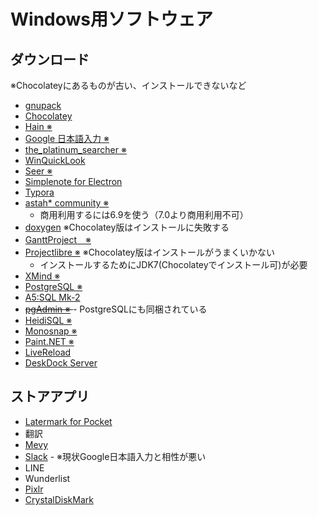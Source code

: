 Windows用ソフトウェア
=====================

ダウンロード
------------

※Chocolateyにあるものが古い、インストールできないなど

* [gnupack](http://gnupack.osdn.jp/docs/UsersGuide.html)
* [Chocolatey](https://chocolatey.org/)
* [Hain ※](https://github.com/appetizermonster/hain)
* [Google 日本語入力 ※](https://www.google.co.jp/ime/)
* [the_platinum_searcher ※](https://github.com/monochromegane/the_platinum_searcher)
* [WinQuickLook](https://github.com/shibayan/WinQuickLook)
* [Seer ※](http://1218.io/)
* [Simplenote for Electron](https://github.com/Automattic/simplenote-electron)
* [Typora](http://www.typora.io/)
* [astah* community ※](http://astah.change-vision.com/ja/product/astah-community.html)
    * 商用利用するには6.9を使う（7.0より商用利用不可）
* [doxygen](http://www.stack.nl/~dimitri/doxygen/index.html) ※Chocolatey版はインストールに失敗する
* [GanttProject　※](http://www.ganttproject.biz/)
* [Projectlibre ※](http://www.projectlibre.org/) ※Chocolatey版はインストールがうまくいかない
    * インストールするためにJDK7(Chocolateyでインストール可)が必要
* [XMind ※](https://jp.xmind.net/)
* [PostgreSQL ※](https://www.postgresql.org/)
* [A5:SQL Mk-2](http://a5m2.mmatsubara.com/)
* <s> [pgAdmin ※](https://www.pgadmin.org/) </s> - PostgreSQLにも同梱されている
* [HeidiSQL ※](https://www.heidisql.com/)
* [Monosnap ※](https://monosnap.com/welcome)
* [Paint.NET ※](http://www.getpaint.net/index.html)
* [LiveReload](http://livereload.com/)
* [DeskDock Server](http://fdmobileinventions.blogspot.jp/p/deskdock-server.html)


ストアアプリ
------------

* [Latermark for Pocket](https://twitter.com/latermarkapp)
* 翻訳
* [Mevy](http://mevy.snowcait.info/)
* [Slack](https://slack.com/) - ※現状Google日本語入力と相性が悪い
* LINE
* Wunderlist
* [Pixlr](https://pixlr.com/)
* [CrystalDiskMark](http://crystalmark.info/software/CrystalDiskMark/)
